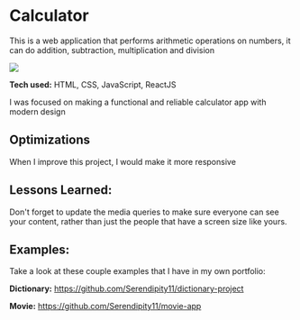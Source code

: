 # Calculator
This is a web application that performs arithmetic operations on numbers, it can do addition, subtraction, multiplication and division

<a href="https://focused-hamilton-4e91d1.netlify.app/" target="_blank"></a>
<a href="https://focused-hamilton-4e91d1.netlify.app/" target="_blank"><img src="https://github.com/Serendipity11/creative-content/blob/main/calculator.png"/></a>


**Tech used:** HTML, CSS, JavaScript, ReactJS

I was focused on making a functional and reliable calculator app with modern design

## Optimizations
When I improve this project, I would make it more responsive

## Lessons Learned:
Don't forget to update the media queries to make sure everyone can see your content, rather than just the people that have a screen size like yours.

## Examples:
Take a look at these couple examples that I have in my own portfolio:

**Dictionary:** https://github.com/Serendipity11/dictionary-project

**Movie:** https://github.com/Serendipity11/movie-app

